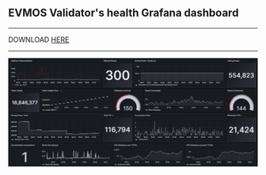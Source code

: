## EVMOS Validator's health Grafana dashboard
* * *

DOWNLOAD [HERE](https://github.com/AlexToTheMoon/AM-Solutions/raw/main/files/evmos-dash/evmos-dash.json)  
* * *

![](https://github.com/AlexToTheMoon/AM-Solutions/blob/main/files/evmos-dash/evmos-dash.png)
